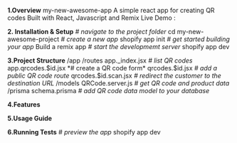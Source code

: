 **1.Overview**
my-new-awesome-app
A simple react app for creating QR codes
Built with React, Javascript and Remix
Live Demo : 

**2. Installation & Setup**
*# navigate to the project folder*
cd my-new-awesome-project
*# create a new app*
shopify app init
*# get started building your app*
Build a remix app
*# start the developmemt server*
shopify app dev


**3.Project Structure**
/app
  /routes
     app._index.jsx         *# list QR codes*
     app.qrcodes.$id.jsx    *# create a QR code form*
     qrcodes.$id.jsx        *# add a public QR code route*
     qrcodes.$id.scan.jsx   *# redirect the customer to the destination URL*
  /models
     QRCode.server.js       *# get QR code and product data*
/prisma
     schema.prisma          *# add QR code data model to your database*


**4.Features**


**5.Usage Guide**


**6.Running Tests**
*# preview the app*
shopify app dev


